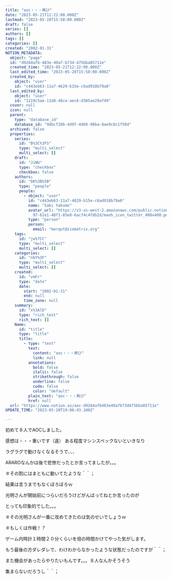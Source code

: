 ```yaml
---
title: "aoc・・・再び"
date: "2023-05-21T12:22:00.000Z"
lastmod: "2023-05-28T15:58:00.000Z"
draft: false
series: []
authors: []
tags: []
categories: []
created: "2002-01-31"
NOTION_METADATA:
  object: "page"
  id: "d9264afb-483e-40a7-b73d-475bba85711e"
  created_time: "2023-05-21T12:22:00.000Z"
  last_edited_time: "2023-05-28T15:58:00.000Z"
  created_by:
    object: "user"
    id: "c443eb63-11a7-4629-b15e-c6ad918b79a0"
  last_edited_by:
    object: "user"
    id: "1219c5ae-11d8-48ce-aec6-d385ae29af49"
  cover: null
  icon: null
  parent:
    type: "database_id"
    database_id: "9dbcf20b-4d97-4d69-98ba-8ae9c8c1f58d"
  archived: false
  properties:
    series:
      id: "B%3C%3FS"
      type: "multi_select"
      multi_select: []
    draft:
      id: "JiWU"
      type: "checkbox"
      checkbox: false
    authors:
      id: "bK%3B%5B"
      type: "people"
      people:
        - object: "user"
          id: "c443eb63-11a7-4629-b15e-c6ad918b79a0"
          name: "Saki Yakumo"
          avatar_url: "https://s3-us-west-2.amazonaws.com/public.notion-static.com/3ad1c4\
            97-61e1-48f1-85e8-6acf4c4fdb2d/maoh_icon_twitter_400x400.png"
          type: "person"
          person:
            email: "marqut@ziomatrix.org"
    tags:
      id: "jw%7CC"
      type: "multi_select"
      multi_select: []
    categories:
      id: "nbY%3F"
      type: "multi_select"
      multi_select: []
    created:
      id: "vmFr"
      type: "date"
      date:
        start: "2002-01-31"
        end: null
        time_zone: null
    summary:
      id: "x%3AlD"
      type: "rich_text"
      rich_text: []
    Name:
      id: "title"
      type: "title"
      title:
        - type: "text"
          text:
            content: "aoc・・・再び"
            link: null
          annotations:
            bold: false
            italic: false
            strikethrough: false
            underline: false
            code: false
            color: "default"
          plain_text: "aoc・・・再び"
          href: null
  url: "https://www.notion.so/aoc-d9264afb483e40a7b73d475bba85711e"
UPDATE_TIME: "2023-05-28T19:06:43.100Z"

---
```

<link rel="stylesheet" href="https://cdn.jsdelivr.net/npm/katex@0.16.2/dist/katex.min.css" integrity="sha384-bYdxxUwYipFNohQlHt0bjN/LCpueqWz13HufFEV1SUatKs1cm4L6fFgCi1jT643X" crossorigin="anonymous">


初めて８人でAOCしました。


感想は・・・重いです（違） ある程度マシンスペックないといきなり


ラグラグで動けなくなるそうで、、、


ARAROなんかは後で悲惨だったとか言ってましたが。。。


＃その割にはまともに動いてたような＾＾；


結果は言うまでもなくぼろぼろｗ


光明さんが開始前につらいだろうけどがんばってねとか言ったのが


とっても印象的でした。。。


＃その光明さんが一番に攻めてきたのは気のせいでしょうｗ


＃もしくは作戦！？


ゲーム内時計１時間２０分くらいを倍の時間かけてやった気がします。


もう最後の方ダレダレで、わけわからなかったような状態だったのですが＾＾；


また機会があったらやりたいもんです。。。８人なんかそうそう


集まらないだろうし＾＾；


